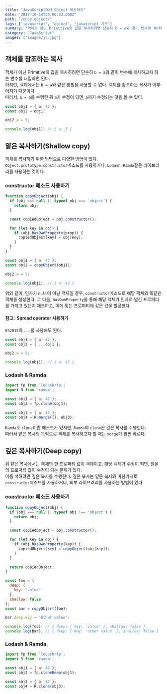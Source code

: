 ```yaml
---
title: "JavaScript에서 Object 복사하기"
date: "2017-10-14T23:06:33.000Z"
path: "/copy-object/"
tags: ["javascript", "object", "javascript 기초"]
summary: "객체가 아닌 Primitive의 값을 복사하려면 단순히 b = a와 같이 변수에 복사하고자 하는 변수를 대입하면 된다. 하지만, 객체에서는 b = a와 같은 방법을 사용할 수 없다. 객체를 참조하는 복사가 이루어지기 때문이다."
category: "JavaScript"
images: ["images/js.jpg"]
---
```


## 객체를 참조하는 복사

객체가 아닌 Primitive의 값을 복사하려면 단순히 `b = a`와 같이 변수에 복사하고자 하는 변수를 대입하면 된다.<br />
하지만, 객체에서는 `b = a`와 같은 방법을 사용할 수 없다. 객체를 참조하는 복사가 이루어지기 때문이다.<br />
따라서, `b = a`를 수행한 뒤 `a`가 수정이 되면, `b`까지 수정되는 것을 볼 수 있다.<br />

```js
const obj1 = { a: 42 };
const obj2 = obj1;

obj2.a = 5;

console.log(obj1); // { a: 5 }
```

## 얕은 복사하기(Shallow copy)

객체를 복사하기 위한 방법으로 다양한 방법이 있다.<br />
`Object.prototype.constructor`메소드를 사용하거나, `Lodash`, `Ramda`같은 라이브러리를 사용하는 것이다.<br />

### constructor 메소드 사용하기

```js
function copyObject(obj) {
  if (obj === null || typeof obj === 'object') {
    return obj;
  }

  const copiedObject = obj.constructor();

  for (let key in obj) {
    if (obj.hasOwnProperty(prop)) {
      copiedObject[key] = obj[key];
    }
  }
}

const obj1 = { a: 42 };
const obj2 = copyObject(obj1);

obj2.a = 5;

console.log(obj1); // { a: 42 }
```

위와 같이, 인자가 `null`이 아닌 객체일 경우, `constructor`메소드로 해당 객체와 똑같은 객체를 생성한다.
그 다음, `hasOwnProperty`를 통해 해당 객체가 인자로 넘긴 프로퍼티를 가지고 있는지 체크하고, 이에 맞는 프로퍼티에 같은 값을 할당한다.

#### 참고 : Spread operator 사용하기

`ES2015`의 `...`를 사용해도 된다.

```js
const obj1 = { a: 42 };
const obj2 = { ...obj1 };

obj2.a = 5;

console.log(obj1); // { a: 42 }
```

### Lodash & Ramda

```js
import fp from 'lodash/fp';
import R from 'ramda';

const obj1 = { a: 42 };
const obj2 = fp.clone(obj1);

const obj3 = { a: 42 };
const obj4 = R.merge({}, obj3);
```

`Ramda`도 `clone`이란 메소드가 있지만, `Ramda`의 `clone`은 깊은 복사를 수행한다.<br />
따라서 얕은 복사의 목적으로 객체를 복사하고자 할 때는 `merge`가 훨씬 빠르다.

## 깊은 복사하기(Deep copy)

위 얕은 복사에서는 객체의 한 프로퍼티 값이 객체이고, 해당 객체가 수정이 되면, 원본의 프로퍼티 값이 수정이 되는 문제가 있다.<br />
이를 피하려면 깊은 복사를 수행한다. 깊은 복사는 얕은 복사와 마찬가지로 `constructor`메소드를 사용하거나, 외부 라이브러리를 사용하는 방법이 있다.

### constructor 메소드 사용하기

```js
function copyObject(obj) {
  if (obj === null || typeof obj !== 'object') {
    return obj;
  }

  const copiedObject = obj.constructor();

  for (let key in obj) {
    if (obj.hasOwnProperty(key)) {
      copiedObject[key] = copyObject(obj[key]);
    }
  }

  return copiedObject;
}

const foo = {
  deep: {
    key: 'value'
  },
  shallow: false
};
const bar = copyObject(foo);

bar.deep.key = 'other value';

console.log(foo); // { deep: { key: 'value' }, shallow: false }
console.log(bar); // { deep: { key: 'other value' }, shallow: false }
```

### Lodash & Ramda

```js
import fp from 'lodash/fp';
import R from 'ramda';

const obj1 = { a: 42 };
const obj2 = fp.cloneDeep(obj1);

const obj3 = { a: 42 };
const obj4 = R.clone(obj3);
```
